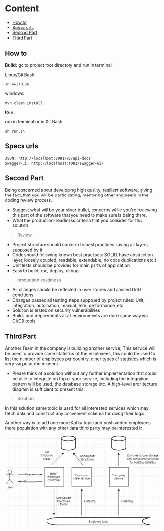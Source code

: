 # Content
- [How to](#how-to)
- [Specs urls](#specs)
- [Second Part](#second)
- [Third Part](#third)

<a name="how-to"> </a> </a> 

## How to

**Build:**
  go to project root directory and run in terminal

  Linux/Git Bash:

    sh build.sh
  windows:
  
    mvn clean install

**Run:**

  run in terminal or in Git Bash    

    sh run.sh

<a name="specs"> </a> </a> 

## Specs urls

    JSON: http://localhost:8081/v2/api-docs
    Swagger-ui: http://localhost:8081/swagger-ui/

<a name="second"> </a> </a> 

## Second Part

Being concerned about developing high quality, resilient software, giving the fact, that you will be participating, mentoring other engineers in the coding review process.


- Suggest what will be your silver bullet, concerns while you're reviewing this part of the software that you need to make sure is being there.
- What the production-readiness criteria that you consider for this solution

>Review

- Project structure should conform to best practices having all layers supposed by it
- Code should following known best practises: SOLID, have abstraction layer, loosely coupled, readable, extendable, no code duplications etc.)
- Unit tests should be provided for main parts of application
- Easy to build, run, deploy, debug

>production-readiness

- All changes should be reflected in user stories and passed DoD conditions
- Changes passed all testing steps supposed by project rules: Unit, integration, automation, manual, e2e, performance, etc
- Solution is tested on security vulnerabilities
- Builds and deployments at all environments are done same way via CI/CD tools

<a name="third"> </a> </a> 

## Third Part

Another Team in the company is building another service, This service will be used to provide some statistics of the employees, this could be used to list the number of employees per country, other types of statistics which is very vague at the moment.
- Please think of a solution without any further implementation that could be able to integrate on top of your service, including the integration pattern will be used, the database storage etc.
A high-level architecture diagram is sufficient to present this.

> Solution

In this solution same topic is used for all interested services which may fetch data and construct any convenient schema for doing their logic.

Another way is to add one more Kafka topic and push added employees there population with any other data third party may be interested in.

![](images/integration.png)